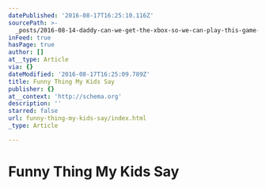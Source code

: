 ```yaml
---
datePublished: '2016-08-17T16:25:10.116Z'
sourcePath: >-
  _posts/2016-08-14-daddy-can-we-get-the-xbox-so-we-can-play-this-game-for-pret.md
inFeed: true
hasPage: true
author: []
at__type: Article
via: {}
dateModified: '2016-08-17T16:25:09.789Z'
title: Funny Thing My Kids Say
publisher: {}
at__context: 'http://schema.org'
description: ''
starred: false
url: funny-thing-my-kids-say/index.html
_type: Article

---
```

# Funny Thing My Kids Say